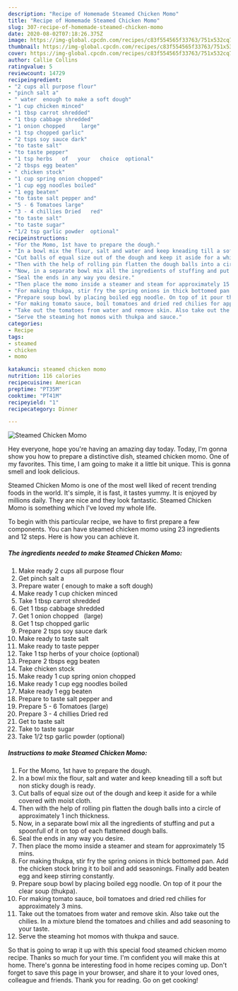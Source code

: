 ```yaml
---
description: "Recipe of Homemade Steamed Chicken Momo"
title: "Recipe of Homemade Steamed Chicken Momo"
slug: 307-recipe-of-homemade-steamed-chicken-momo
date: 2020-08-02T07:18:26.375Z
image: https://img-global.cpcdn.com/recipes/c83f554565f33763/751x532cq70/steamed-chicken-momo-recipe-main-photo.jpg
thumbnail: https://img-global.cpcdn.com/recipes/c83f554565f33763/751x532cq70/steamed-chicken-momo-recipe-main-photo.jpg
cover: https://img-global.cpcdn.com/recipes/c83f554565f33763/751x532cq70/steamed-chicken-momo-recipe-main-photo.jpg
author: Callie Collins
ratingvalue: 5
reviewcount: 14729
recipeingredient:
- "2 cups all purpose flour"
- "pinch salt a"
- " water  enough to make a soft dough"
- "1 cup chicken minced"
- "1 tbsp carrot shredded"
- "1 tbsp cabbage shredded"
- "1 onion chopped     large"
- "1 tsp chopped garlic"
- "2 tsps soy sauce dark"
- "to taste salt"
- "to taste pepper"
- "1 tsp herbs   of   your   choice  optional"
- "2 tbsps egg beaten"
- " chicken stock"
- "1 cup spring onion chopped"
- "1 cup egg noodles boiled"
- "1 egg beaten"
- "to taste salt pepper and"
- "5 - 6 Tomatoes large"
- "3 - 4 chillies Dried   red"
- "to taste salt"
- "to taste sugar"
- "1/2 tsp garlic powder  optional"
recipeinstructions:
- "For the Momo, 1st have to prepare the dough."
- "In a bowl mix the flour, salt and water and keep kneading till a soft but non sticky dough is ready."
- "Cut balls of equal size out of the dough and keep it aside for a while covered with moist cloth."
- "Then with the help of rolling pin flatten the dough balls into a circle of approximately 1 inch thickness."
- "Now, in a separate bowl mix all the ingredients of stuffing and put a spoonfull of it on top of each flattened dough balls."
- "Seal the ends in any way you desire."
- "Then place the momo inside a steamer and steam for approximately 15 mins."
- "For making thukpa, stir fry the spring onions in thick bottomed pan. Add the chicken stock bring it to boil and add seasonings. Finally add beaten egg and keep stirring constantly."
- "Prepare soup bowl by placing boiled egg noodle. On top of it pour the clear soup (thukpa)."
- "For making tomato sauce, boil tomatoes and dried red chilies for approximately 3 mins."
- "Take out the tomatoes from water and remove skin. Also take out the chilies. In a mixture blend the tomatoes and chilies and add seasoning to your taste."
- "Serve the steaming hot momos with thukpa and sauce."
categories:
- Recipe
tags:
- steamed
- chicken
- momo

katakunci: steamed chicken momo 
nutrition: 116 calories
recipecuisine: American
preptime: "PT35M"
cooktime: "PT41M"
recipeyield: "1"
recipecategory: Dinner

---
```



![Steamed Chicken Momo](https://img-global.cpcdn.com/recipes/c83f554565f33763/751x532cq70/steamed-chicken-momo-recipe-main-photo.jpg)

Hey everyone, hope you're having an amazing day today. Today, I'm gonna show you how to prepare a distinctive dish, steamed chicken momo. One of my favorites. This time, I am going to make it a little bit unique. This is gonna smell and look delicious.



Steamed Chicken Momo is one of the most well liked of recent trending foods in the world. It's simple, it is fast, it tastes yummy. It is enjoyed by millions daily. They are nice and they look fantastic. Steamed Chicken Momo is something which I've loved my whole life.


To begin with this particular recipe, we have to first prepare a few components. You can have steamed chicken momo using 23 ingredients and 12 steps. Here is how you can achieve it.

<!--inarticleads1-->

##### The ingredients needed to make Steamed Chicken Momo:

1. Make ready 2 cups all purpose flour
1. Get pinch salt a
1. Prepare  water ( enough to make a soft dough)
1. Make ready 1 cup chicken minced
1. Take 1 tbsp carrot shredded
1. Get 1 tbsp cabbage shredded
1. Get 1 onion chopped     (large)
1. Get 1 tsp chopped garlic
1. Prepare 2 tsps soy sauce dark
1. Make ready to taste salt
1. Make ready to taste pepper
1. Take 1 tsp herbs   of   your   choice  (optional)
1. Prepare 2 tbsps egg beaten
1. Take  chicken stock
1. Make ready 1 cup spring onion chopped
1. Make ready 1 cup egg noodles boiled
1. Make ready 1 egg beaten
1. Prepare to taste salt pepper and
1. Prepare 5 - 6 Tomatoes (large)
1. Prepare 3 - 4 chillies Dried   red
1. Get to taste salt
1. Take to taste sugar
1. Take 1/2 tsp garlic powder  (optional)




<!--inarticleads2-->

##### Instructions to make Steamed Chicken Momo:

1. For the Momo, 1st have to prepare the dough.
1. In a bowl mix the flour, salt and water and keep kneading till a soft but non sticky dough is ready.
1. Cut balls of equal size out of the dough and keep it aside for a while covered with moist cloth.
1. Then with the help of rolling pin flatten the dough balls into a circle of approximately 1 inch thickness.
1. Now, in a separate bowl mix all the ingredients of stuffing and put a spoonfull of it on top of each flattened dough balls.
1. Seal the ends in any way you desire.
1. Then place the momo inside a steamer and steam for approximately 15 mins.
1. For making thukpa, stir fry the spring onions in thick bottomed pan. Add the chicken stock bring it to boil and add seasonings. Finally add beaten egg and keep stirring constantly.
1. Prepare soup bowl by placing boiled egg noodle. On top of it pour the clear soup (thukpa).
1. For making tomato sauce, boil tomatoes and dried red chilies for approximately 3 mins.
1. Take out the tomatoes from water and remove skin. Also take out the chilies. In a mixture blend the tomatoes and chilies and add seasoning to your taste.
1. Serve the steaming hot momos with thukpa and sauce.




So that is going to wrap it up with this special food steamed chicken momo recipe. Thanks so much for your time. I'm confident you will make this at home. There's gonna be interesting food in home recipes coming up. Don't forget to save this page in your browser, and share it to your loved ones, colleague and friends. Thank you for reading. Go on get cooking!
